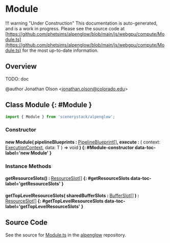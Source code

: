 # Module

!!! warning "Under Construction"
    This documentation is auto-generated, and is a work in progress. Please see the source code at
    [https://github.com/phetsims/alpenglow/blob/main/js/webgpu/compute/Module.ts](https://github.com/phetsims/alpenglow/blob/main/js/webgpu/compute/Module.ts) for the most up-to-date information.

## Overview

TODO: doc

@author Jonathan Olson &lt;jonathan.olson@colorado.edu&gt;

## Class Module {: #Module }


```js
import { Module } from 'scenerystack/alpenglow';
```
### Constructor

#### new Module( pipelineBlueprints : <span style="font-weight: 400;">[PipelineBlueprint](../alpenglow/PipelineBlueprint.md)[]</span>, execute : <span style="font-weight: 400;">( context: [ExecutionContext](../alpenglow/ExecutionContext.md), data: T ) =&gt; <span style="color: hsla(calc(var(--md-hue) + 180deg),80%,40%,1);">void</span></span> ) {: #Module-constructor data-toc-label='new Module' }

### Instance Methods

#### getResourceSlots() : <span style="font-weight: 400;">[ResourceSlot](../alpenglow/ResourceSlot.md)[]</span> {: #getResourceSlots data-toc-label='getResourceSlots' }

#### getTopLevelResourceSlots( sharedBufferSlots : <span style="font-weight: 400;">[BufferSlot](../alpenglow/BufferSlot.md)[]</span> ) : <span style="font-weight: 400;">[ResourceSlot](../alpenglow/ResourceSlot.md)[]</span> {: #getTopLevelResourceSlots data-toc-label='getTopLevelResourceSlots' }



## Source Code

See the source for [Module.ts](https://github.com/phetsims/alpenglow/blob/main/js/webgpu/compute/Module.ts) in the [alpenglow](https://github.com/phetsims/alpenglow) repository.
